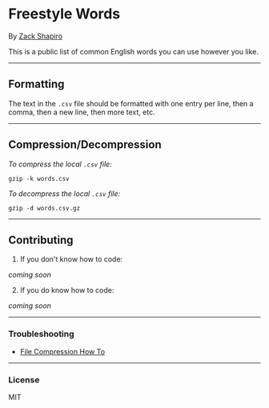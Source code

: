 # Freestyle Words

By [Zack Shapiro](https://twitter.com/zackshapiro)

This is a public list of common English words you can use however you like.

---

## Formatting

The text in the `.csv` file should be formatted with one entry per line, then a comma, then a new line, then more text, etc.

---

## Compression/Decompression

_To compress the local `.csv` file:_

`gzip -k words.csv`

_To decompress the local `.csv` file:_

`gzip -d words.csv.gz`

---

## Contributing

1) If you don't know how to code:

_coming soon_

2) If you do know how to code: 

_coming soon_

---

### Troubleshooting

* [File Compression How To](https://www.lifewire.com/example-uses-of-the-linux-gzip-command-4078675)

---

### License

MIT
